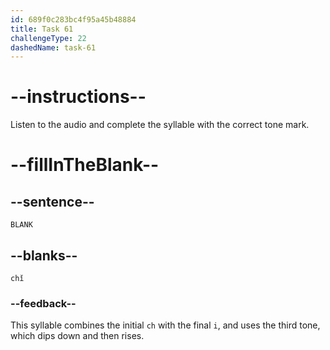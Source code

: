 ```yaml
---
id: 689f0c283bc4f95a45b48884
title: Task 61
challengeType: 22
dashedName: task-61
---
```


<!-- (Audio) A: chǐ -->

# --instructions--

Listen to the audio and complete the syllable with the correct tone mark.

# --fillInTheBlank--

## --sentence--

`BLANK`

## --blanks--

`chǐ`

### --feedback--

This syllable combines the initial `ch` with the final `i`, and uses the third tone, which dips down and then rises.
